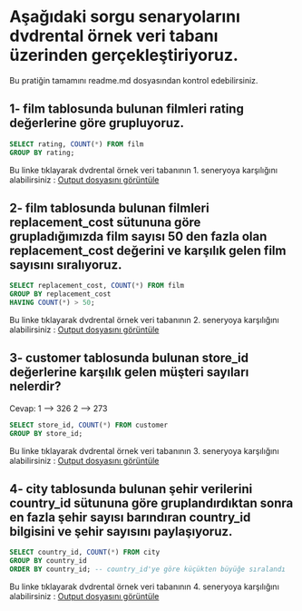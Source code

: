 # Aşağıdaki sorgu senaryolarını dvdrental örnek veri tabanı üzerinden gerçekleştiriyoruz.
Bu pratiğin tamamını readme.md dosyasından kontrol edebilirsiniz. 


## 1- film tablosunda bulunan filmleri rating değerlerine göre grupluyoruz.
```sql
SELECT rating, COUNT(*) FROM film
GROUP BY rating;
```
Bu linke tıklayarak dvdrental örnek veri tabanının 1. seneryoya karşılığını alabilirsiniz : 
[Output dosyasını görüntüle](output_veri/data_1.csv)




## 2- film tablosunda bulunan filmleri replacement_cost sütununa göre grupladığımızda film sayısı 50 den fazla olan replacement_cost değerini ve karşılık gelen film sayısını sıralıyoruz.
```sql
SELECT replacement_cost, COUNT(*) FROM film
GROUP BY replacement_cost
HAVING COUNT(*) > 50;
```
Bu linke tıklayarak dvdrental örnek veri tabanının 2. seneryoya karşılığını alabilirsiniz : 
[Output dosyasını görüntüle](output_veri/data_2.csv)



## 3- customer tablosunda bulunan store_id değerlerine karşılık gelen müşteri sayıları nelerdir?
Cevap: 1 --> 326
       2 --> 273 

```sql
SELECT store_id, COUNT(*) FROM customer
GROUP BY store_id;
```
Bu linke tıklayarak dvdrental örnek veri tabanının 3. seneryoya karşılığını alabilirsiniz : 
[Output dosyasını görüntüle](output_veri/data_3.csv)



## 4- city tablosunda bulunan şehir verilerini country_id sütununa göre gruplandırdıktan sonra en fazla şehir sayısı barındıran country_id bilgisini ve şehir sayısını paylaşıyoruz.
```sql
SELECT country_id, COUNT(*) FROM city
GROUP BY country_id
ORDER BY country_id; -- country_id'ye göre küçükten büyüğe sıralandı
```
Bu linke tıklayarak dvdrental örnek veri tabanının 4. seneryoya karşılığını alabilirsiniz : 
[Output dosyasını görüntüle](output_veri/data_4.csv)
